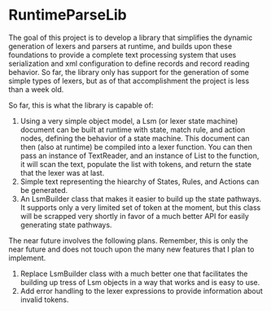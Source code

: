 RuntimeParseLib
===============

The goal of this project is to develop a library that simplifies the dynamic generation of lexers and parsers at runtime, and builds upon these foundations to provide a complete text processing system that uses serialization and xml configuration to define records and record reading behavior. So far, the library only has support for the generation of some simple types of lexers, but as of that accomplishment the project is less than a week old.

So far, this is what the library is capable of:

1. Using a very simple object model, a Lsm (or lexer state machine) document can be built at runtime with state, match rule, and action nodes, defining the behavior of a state machine. This document can then (also at runtime) be compiled into a lexer function. You can then pass an instance of TextReader, and an instance of List<LsmToken> to the function, it will scan the text, populate the list with tokens, and return the state that the lexer was at last.
2. Simple text representing the hiearchy of States, Rules, and Actions can be generated.
3. An LsmBuilder class that makes it easier to build up the state pathways. It supports only a very limited set of token at the moment, but this class will be scrapped very shortly in favor of a much better API for easily generating state pathways.

The near future involves the following plans. Remember, this is only the near future and does not touch upon the many new features that I plan to implement.

1. Replace LsmBuilder class with a much better one that facilitates the building up tress of Lsm objects in a way that works and is easy to use.
2. Add error handling to the lexer expressions to provide information about invalid tokens.